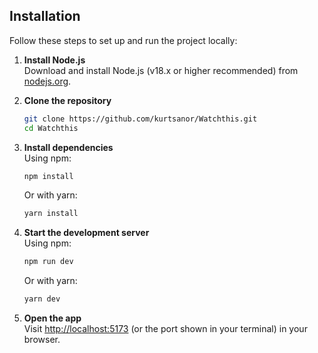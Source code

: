 ## Installation

Follow these steps to set up and run the project locally:

1. **Install Node.js**  
   Download and install Node.js (v18.x or higher recommended) from [nodejs.org](https://nodejs.org/).

2. **Clone the repository**
   ```bash
   git clone https://github.com/kurtsanor/Watchthis.git
   cd Watchthis
   ```

3. **Install dependencies**  
   Using npm:
   ```bash
   npm install
   ```
   Or with yarn:
   ```bash
   yarn install
   ```

4. **Start the development server**  
   Using npm:
   ```bash
   npm run dev
   ```
   Or with yarn:
   ```bash
   yarn dev
   ```

5. **Open the app**  
   Visit [http://localhost:5173](http://localhost:5173) (or the port shown in your terminal) in your browser.
